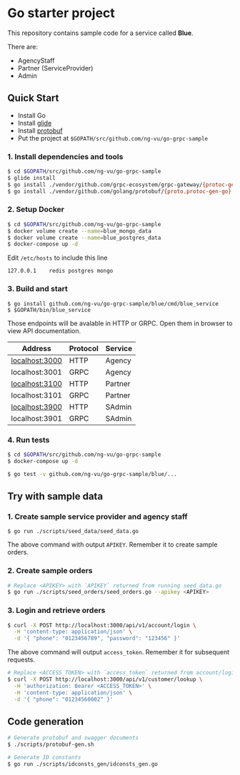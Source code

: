 # Go starter project

This repository contains sample code for a service called **Blue**.

There are:
- AgencyStaff
- Partner (ServiceProvider)
- Admin

## Quick Start

- Install Go
- Install [glide](https://github.com/Masterminds/glide)
- Install [protobuf](https://github.com/google/protobuf/releases/tag/v3.3.0)
- Put the project at `$GOPATH/src/github.com/ng-vu/go-grpc-sample`

### 1. Install dependencies and tools

```bash
$ cd $GOPATH/src/github.com/ng-vu/go-grpc-sample
$ glide install
$ go install ./vendor/github.com/grpc-ecosystem/grpc-gateway/{protoc-gen-grpc-gateway,protoc-gen-swagger}
$ go install ./vendor/github.com/golang/protobuf/{proto,protoc-gen-go}
```

### 2. Setup Docker

```bash
$ cd $GOPATH/src/github.com/ng-vu/go-grpc-sample
$ docker volume create --name=blue_mongo_data
$ docker volume create --name=blue_postgres_data
$ docker-compose up -d
```

Edit `/etc/hosts` to include this line

```
127.0.0.1    redis postgres mongo
```

### 3. Build and start

```
$ go install github.com/ng-vu/go-grpc-sample/blue/cmd/blue_service
$ $GOPATH/bin/blue_service
```

Those endpoints will be avalable in HTTP or GRPC. Open them in browser to view API documentation.

| Address | Protocol | Service |
|-|-|-|
| [localhost:3000](http://localhost:3000) | HTTP | Agency
|  localhost:3001                         | GRPC | Agency
| [localhost:3100](http://localhost:3100) | HTTP | Partner
|  localhost:3101                         | GRPC | Partner
| [localhost:3900](http://localhost:3900) | HTTP | SAdmin
|  localhost:3901                         | GRPC | SAdmin

### 4. Run tests

```bash
$ cd $GOPATH/src/github.com/ng-vu/go-grpc-sample
$ docker-compose up -d

$ go test -v github.com/ng-vu/go-grpc-sample/blue/...
```

## Try with sample data

### 1. Create sample service provider and agency staff

```
$ go run ./scripts/seed_data/seed_data.go
```

The above command with output `APIKEY`. Remember it to create sample orders.

### 2. Create sample orders

```bash
# Replace <APIKEY> with `APIKEY` returned from running seed_data.go
$ go run ./scripts/seed_orders/seed_orders.go --apikey <APIKEY>
```

### 3. Login and retrieve orders

```bash
$ curl -X POST http://localhost:3000/api/v1/account/login \
  -H 'content-type: application/json' \
  -d '{ "phone": "0123456789", "password": "123456" }'
```

The above command will output `access_token`. Remember it for subsequent requests.

```bash
# Replace <ACCESS_TOKEN> with `access_token` returned from account/login
$ curl -X POST http://localhost:3000/api/v1/customer/lookup \
  -H 'authorization: Bearer <ACCESS_TOKEN>' \
  -H 'content-type: application/json' \
  -d '{	"phone": "01234560002" }'
```

## Code generation

```bash
# Generate protobuf and swagger documents
$ ./scripts/protobuf-gen.sh

# Generate ID constants
$ go run ./scripts/idconsts_gen/idconsts_gen.go
```
